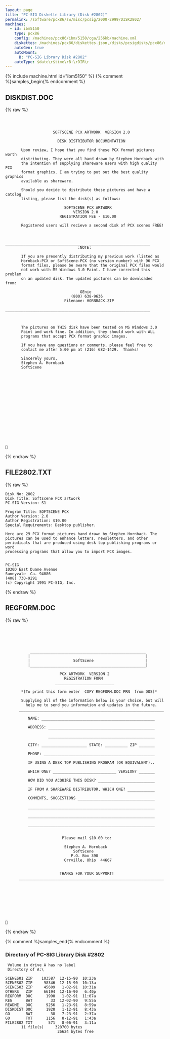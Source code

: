 ```yaml
---
layout: page
title: "PC-SIG Diskette Library (Disk #2802)"
permalink: /software/pcx86/sw/misc/pcsig/2000-2999/DISK2802/
machines:
  - id: ibm5150
    type: pcx86
    config: /machines/pcx86/ibm/5150/cga/256kb/machine.xml
    diskettes: /machines/pcx86/diskettes.json,/disks/pcsigdisks/pcx86/diskettes.json
    autoGen: true
    autoMount:
      B: "PC-SIG Library Disk #2802"
    autoType: $date\r$time\rB:\rDIR\r
---
```


{% include machine.html id="ibm5150" %}
{% comment %}samples_begin{% endcomment %}

## DISKDIST.DOC

{% raw %}
```



                     SOFTSCENE PCX ARTWORK  VERSION 2.0

                       DISK DISTRIBUTOR DOCUMENTATION

       Upon review, I hope that you find these PCX format pictures worth
       distributing. They were all hand drawn by Stephen Hornback with
       the intention of supplying shareware users with high quality PCX
       format graphics. I am trying to put out the best quality graphics
       available as shareware.

       Should you decide to distribute these pictures and have a catolog
       listing, please list the disk(s) as follows:

                          SOFTSCENE PCX ARTWORK
                              VERSION 2.0
                        REGISTRATION FEE - $10.00

       Registered users will recieve a second disk of PCX scenes FREE!


       ________________________________________________________________
                                :NOTE:

       If you are presently distributing my previous work (listed as
       Hornback-PCX or SoftScene-PCX (no version number) with 96 PCX
       format files, please be aware that the original PCX files would
       not work with MS Windows 3.0 Paint. I have corrected this problem
       on an updated disk. The updated pictures can be downloaded from:

                                 GEnie
                             (800) 638-9636
                          Filename: HORNBACK.ZIP
       ________________________________________________________________



       The pictures on THIS disk have been tested on MS Windows 3.0
       Paint and work fine. In addition, they should work with ALL
       programs that accept PCX format graphic images.

       If you have any questions or comments, please feel free to
       contact me after 5:00 pm at (216) 682-1429.  Thanks!

       Sincerely yours,
       Stephen A. Hornback
       SoftScene


















```
{% endraw %}

## FILE2802.TXT

{% raw %}
```
Disk No: 2802
Disk Title: Softscene PCX artwork
PC-SIG Version: S1

Program Title: SOFTSCENE PCX
Author Version: 2.0
Author Registration: $10.00
Special Requirements: Desktop publisher.

Here are 29 PCX format pictures hand drawn by Stephen Hornback. The
pictures can be used to enhance letters, newsletters, and other
periodicals that are produced using desk top publishing programs or word
processing programs that allow you to import PCX images.


PC-SIG
1030D East Duane Avenue
Sunnyvale  Ca. 94086
(408) 730-9291
(c) Copyright 1991 PC-SIG, Inc.
```
{% endraw %}

## REGFORM.DOC

{% raw %}
```





           ___________________________________________________
          |                                                   |
          |                   SoftScene                       |
          |___________________________________________________|

                        PCX ARTWORK  VERSION 2
                          REGISTRATION FORM
                      __________________________

       *[To print this form enter  COPY REGFORM.DOC PRN  from DOS]*

       Supplying all of the information below is your choice, but will
         help me to send you information and updates in the future.
      ________________________________________________________________

          NAME: __________________________________________________

          ADDRESS: _______________________________________________

                   _______________________________________________

          CITY: ____________________ STATE: __________ ZIP _______

          PHONE: _________________________________________________

          IF USING A DESK TOP PUBLISHING PROGRAM (OR EQUIVALENT)..

          WHICH ONE? ____________________________ VERSION? _______

          HOW DID YOU ACQUIRE THIS DISK? _________________________

          IF FROM A SHAREWARE DISTRIBUTOR, WHICH ONE? ____________

          COMMENTS, SUGGESTIONS __________________________________

          ________________________________________________________

          ________________________________________________________

          ________________________________________________________


                         Please mail $10.00 to:

                          Stephen A. Hornback
                              SoftScene
                             P.O. Box 390
                          Orrville, Ohio  44667


                        THANKS FOR YOUR SUPPORT!
      ________________________________________________________________










```
{% endraw %}

{% comment %}samples_end{% endcomment %}

### Directory of PC-SIG Library Disk #2802

     Volume in drive A has no label
     Directory of A:\

    SCENES01 ZIP    103587  12-15-90  10:23a
    SCENES02 ZIP     98346  12-15-90  10:13a
    SCENES03 ZIP     45609   1-02-91  10:31a
    OTHERS   ZIP     66194  12-16-90   6:40p
    REGFORM  DOC      1990   1-02-91  11:07a
    REG      BAT        33  12-02-90   9:55a
    README   DOC      9256   1-23-91   8:59a
    DISKDIST DOC      1920   1-12-91   8:43a
    GO       BAT        38   7-23-91   2:37a
    GO       TXT      1156   8-12-91   1:43a
    FILE2802 TXT       571   8-06-91   3:11a
           11 file(s)     328700 bytes
                           26624 bytes free
